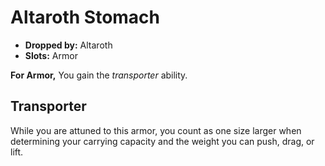 
# Altaroth Stomach

* **Dropped by:** Altaroth
* **Slots:** Armor

**For Armor,** You gain the *transporter* ability.

## Transporter

While you are attuned to this armor, you count as one size larger when determining your carrying capacity and the weight you can push, drag, or lift. 
